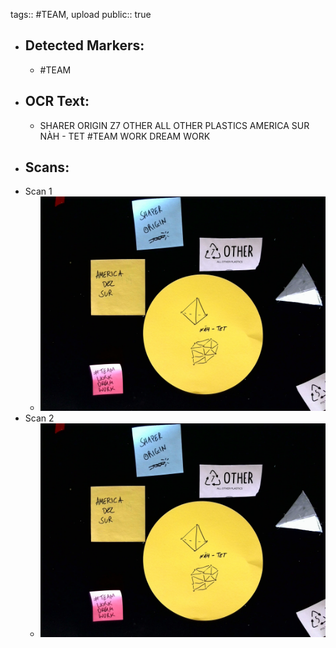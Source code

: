 tags:: #TEAM, upload
public:: true

- ## Detected Markers:
	- #TEAM
- ## OCR Text:
	- SHARER
	  ORIGIN
	  Z7 OTHER
	  ALL OTHER PLASTICS
	  AMERICA
	  SUR
	  NÀH - TET
	  #TEAM
	  WORK
	  DREAM
	  WORK
- ## Scans:
- Scan 1
	- ![./assets/scans/2025-02-23_13-25-17-655045.jpg](./assets/scans/2025-02-23_13-25-17-655045.jpg)
- Scan 2
	- ![./assets/scans/2025-02-23_13-25-17-683899.jpg](./assets/scans/2025-02-23_13-25-17-683899.jpg)
